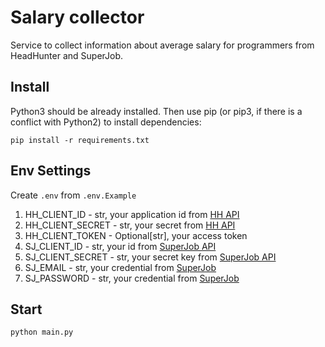 # Salary collector
Service to collect information about average salary for programmers from HeadHunter and SuperJob. 

## Install
Python3 should be already installed. Then use pip (or pip3, if there is a conflict with Python2) to install dependencies:
```
pip install -r requirements.txt
```
## Env Settings
Create `.env` from `.env.Example`
1. HH_CLIENT_ID - str, your application id from [HH API](https://dev.hh.ru/)
2. HH_CLIENT_SECRET - str, your secret from [HH API](https://dev.hh.ru/)
3. HH_CLIENT_TOKEN - Optional[str], your access token
4. SJ_CLIENT_ID - str, your id from [SuperJob API](https://api.superjob.ru/info/)
5. SJ_CLIENT_SECRET - str, your secret key from [SuperJob API](https://api.superjob.ru/info/)
6. SJ_EMAIL - str, your credential from [SuperJob](https://superjob.ru/)
7. SJ_PASSWORD - str, your credential from [SuperJob](https://superjob.ru/)

## Start
```
python main.py
```